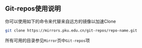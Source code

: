 ## Git-repos使用说明

你可以使用如下的命令来代替来自远方的镜像以加速Clone

```bash
git clone https://mirrors.pku.edu.cn/git-repos/repo-name.git
```

所有可用的目录参见`Mirror`页中`Git-repos`项


